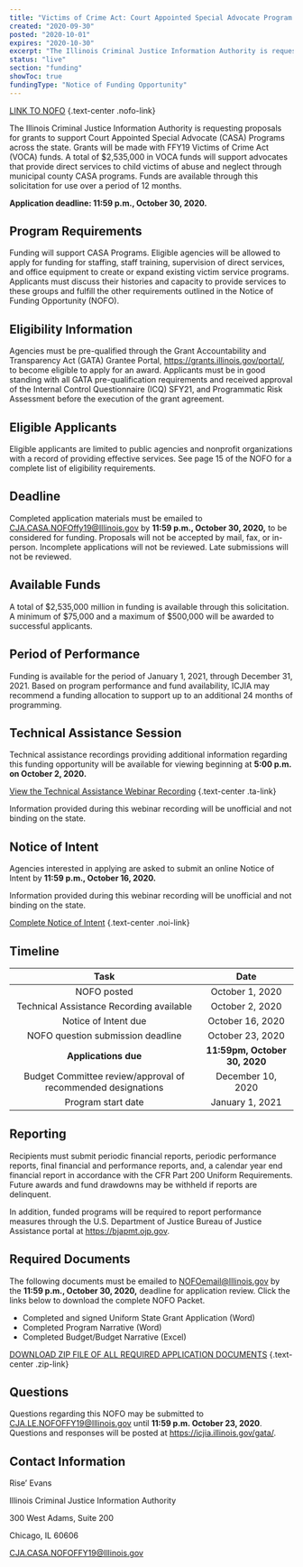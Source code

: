 ```yaml
---
title: "Victims of Crime Act: Court Appointed Special Advocate Program Assistance Program"
created: "2020-09-30"
posted: "2020-10-01"
expires: "2020-10-30"
excerpt: "The Illinois Criminal Justice Information Authority is requesting proposals for grants to support Court Appointed Special Advocate (CASA) Programs across the state. Grants will be made with FFY19 Victims of Crime Act (VOCA) funds."
status: "live"
section: "funding"
showToc: true
fundingType: "Notice of Funding Opportunity"
---
```


[LINK TO NOFO](CASANOFO.pdf) {.text-center .nofo-link}

The Illinois Criminal Justice Information Authority is requesting proposals for grants to support Court Appointed Special Advocate (CASA) Programs across the state. Grants will be made with FFY19 Victims of Crime Act (VOCA) funds. A total of \$2,535,000 in VOCA funds will support advocates that provide direct services to child victims of abuse and neglect through municipal county CASA programs. Funds are available through this solicitation for use over a period of 12 months.

**Application deadline: 11:59 p.m., October 30, 2020.**

## Program Requirements

Funding will support CASA Programs. Eligible agencies will be allowed to apply for funding for staffing, staff training, supervision of direct services, and office equipment to create or expand existing victim service programs. Applicants must discuss their histories and capacity to provide services to these groups and fulfill the other requirements outlined in the Notice of Funding Opportunity (NOFO).

## Eligibility Information

Agencies must be pre-qualified through the Grant Accountability and Transparency Act (GATA) Grantee Portal, https://grants.illinois.gov/portal/, to become eligible to apply for an award. Applicants must be in good standing with all GATA pre-qualification requirements and received approval of the Internal Control Questionnaire (ICQ) SFY21, and Programmatic Risk Assessment before the execution of the grant agreement.

## Eligible Applicants

Eligible applicants are limited to public agencies and nonprofit organizations with a record of providing effective services. See page 15 of the NOFO for a complete list of eligibility requirements.

## Deadline

Completed application materials must be emailed to CJA.CASA.NOFOffy19@Illinois.gov by **11:59 p.m., October 30, 2020,** to be considered for funding. Proposals will not be accepted by mail, fax, or in-person. Incomplete applications will not be reviewed. Late submissions will not be reviewed.

## Available Funds

A total of $2,535,000 million in funding is available through this solicitation. A minimum of $75,000 and a maximum of \$500,000 will be awarded to successful applicants.

## Period of Performance

Funding is available for the period of January 1, 2021, through December 31, 2021. Based on program performance and fund availability, ICJIA may recommend a funding allocation to support up to an additional 24 months of programming.

## Technical Assistance Session

Technical assistance recordings providing additional information regarding this funding opportunity will be available for viewing beginning at **5:00 p.m. on October 2, 2020.**

[View the Technical Assistance Webinar Recording](https://www.youtube.com/watch?v=w4BBJAfno3c) {.text-center .ta-link}

Information provided during this webinar recording will be unofficial and not binding on the state.

## Notice of Intent

Agencies interested in applying are asked to submit an online Notice of Intent by **11:59 p.m., October 16, 2020.**

Information provided during this webinar recording will be unofficial and not binding on the state.

[Complete Notice of Intent](https://icjia.az1.qualtrics.com/jfe/form/SV_0iBJNliJ8l28Yu1) {.text-center .noi-link}

## Timeline

|                           **Task**                           |           **Date**            |
| :----------------------------------------------------------: | :---------------------------: |
|                         NOFO posted                          |        October 1, 2020        |
|           Technical Assistance Recording available           |        October 2, 2020        |
|                     Notice of Intent due                     |       October 16, 2020        |
|              NOFO question submission deadline               |       October 23, 2020        |
|                     **Applications due**                     | **11:59pm, October 30, 2020** |
| Budget Committee review/approval of recommended designations |       December 10, 2020       |
|                      Program start date                      |        January 1, 2021        |

## Reporting

Recipients must submit periodic financial reports, periodic performance reports, final financial and performance reports, and, a calendar year end financial report in accordance with the CFR Part 200 Uniform Requirements. Future awards and fund drawdowns may be withheld if reports are delinquent.

In addition, funded programs will be required to report performance measures through the U.S. Department of Justice Bureau of Justice Assistance portal at https://bjapmt.ojp.gov.

## Required Documents

The following documents must be emailed to NOFOemail@Illinois.gov by the **11:59 p.m., October 30, 2020,** deadline for application review. Click the links below to download the complete NOFO Packet.

- Completed and signed Uniform State Grant Application (Word)
- Completed Program Narrative (Word)
- Completed Budget/Budget Narrative (Excel)

[DOWNLOAD ZIP FILE OF ALL REQUIRED APPLICATION DOCUMENTS](CASANOFOZip.zip) {.text-center .zip-link}

## Questions

Questions regarding this NOFO may be submitted to CJA.LE.NOFOFFY19@Illinois.gov until **11:59 p.m. October 23, 2020**. Questions and responses will be posted at https://icjia.illinois.gov/gata/.

## Contact Information

Rise’ Evans

Illinois Criminal Justice Information Authority

300 West Adams, Suite 200

Chicago, IL 60606

CJA.CASA.NOFOFFY19@Illinois.gov
